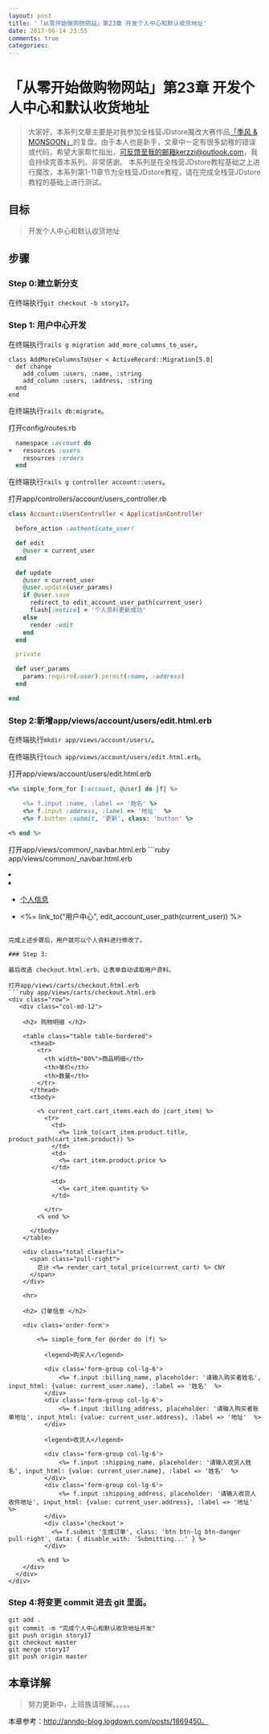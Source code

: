 ```yaml
---
layout: post
title: '「从零开始做购物网站」第23章 开发个人中心和默认收货地址'
date: 2017-06-14 23:55
comments: true
categories: 
---
```

# 「从零开始做购物网站」第23章 开发个人中心和默认收货地址

> 大家好，本系列文章主要是对我参加全栈营JDstore魔改大赛作品[「季风 & MONSOON」](http://kerzzi.logdown.com/posts/1903205-magic-change-contest-entries-monsoon)的复盘。由于本人也是新手，文章中一定有很多幼稚的错误或代码，希望大家帮忙指出，可反馈至我的邮箱kerzzi@outlook.com，我会持续完善本系列。非常感谢。
> 本系列是在全栈营JDstore教程基础之上进行魔改，本系列第1-11章节为全栈营JDstore教程，请在完成全栈营JDstore教程的基础上进行测试。


## 目标
> 开发个人中心和默认收货地址

## 步骤
### Step 0:建立新分支
在终端执行```git checkout -b story17```。

### Step 1: 用户中心开发

在终端执行```rails g migration add_more_columns_to_user```。
```打开 db/migrate/20170610122123_add_more_columns_to_user.rb
class AddMoreColumnsToUser < ActiveRecord::Migration[5.0]
  def change
    add_column :users, :name, :string
    add_column :users, :address, :string
  end
end
```

在终端执行```rails db:migrate```。

打开config/routes.rb
```ruby config/routes.rb
  namespace :account do
+   resources :users
    resources :orders
  end
```

在终端执行```rails g controller account::users```。


打开app/controllers/account/users_controller.rb
```ruby app/controllers/account/users_controller.rb
class Account::UsersController < ApplicationController

  before_action :authenticate_user!

  def edit
    @user = current_user
  end

  def update
    @user = current_user
    @user.update(user_params)
    if @user.save
      redirect_to edit_account_user_path(current_user)
      flash[:notice] = '个人资料更新成功'
    else
      render :edit
    end
  end

  private

  def user_params
    params.require(:user).permit(:name, :address)
  end

end
```

### Step 2:新增app/views/account/users/edit.html.erb
在终端执行```mkdir app/views/account/users/```。

在终端执行```touch app/views/account/users/edit.html.erb```。

打开app/views/account/users/edit.html.erb
```ruby app/views/account/users/edit.html.erb
<%= simple_form_for [:account, @user] do |f| %>

    <%= f.input :name, :label => '姓名' %>
    <%= f.input :address, :label => '地址'  %>
    <%= f.button :submit, '更新', class: 'button' %>

<% end %>
```


打开app/views/common/_navbar.html.erb
    ```ruby app/views/common/_navbar.html.erb
    <li role="separator" class="divider"></li>
    <li>
   -   <a href="#">个人信息</a>
   +   <%= link_to("用户中心", edit_account_user_path(current_user)) %>
    </li>
```

完成上述步骤后，用户就可以个人资料进行修改了。

### Step 3:

最后改造 checkout.html.erb，让表单自动读取用户资料。

打开app/views/carts/checkout.html.erb
```ruby app/views/carts/checkout.html.erb
<div class="row">
   <div class="col-md-12">

    <h2> 购物明细 </h2>

    <table class="table table-bordered">
      <thead>
        <tr>
          <th width="80%">商品明细</th>
          <th>单价</th>
          <th>数量</th>
        </tr>
      </thead>
      <tbody>

        <% current_cart.cart_items.each do |cart_item| %>
          <tr>
            <td>
              <%= link_to(cart_item.product.title, product_path(cart_item.product)) %>
            </td>
            <td>
              <%= cart_item.product.price %>
            </td>

            <td>
              <%= cart_item.quantity %>
            </td>

          </tr>
        <% end %>

      </tbody>
    </table>

    <div class="total clearfix">
      <span class="pull-right">
        总计 <%= render_cart_total_price(current_cart) %> CNY
      </span>
    </div>

    <hr>

    <h2> 订单信息 </h2>

    <div class='order-form'>

        <%= simple_form_for @order do |f| %>

          <legend>购买人</legend>

          <div class='form-group col-lg-6'>
              <%= f.input :billing_name, placeholder: '请输入购买者姓名', input_html: {value: current_user.name}, :label => '姓名'  %>
          </div>
          <div class='form-group col-lg-6'>
              <%= f.input :billing_address, placeholder: '请输入购买者账单地址', input_html: {value: current_user.address}, :label => '地址'  %>
          </div>

          <legend>收货人</legend>

          <div class='form-group col-lg-6'>
              <%= f.input :shipping_name, placeholder: '请输入收货人姓名', input_html: {value: current_user.name}, :label => '姓名'  %>
          </div>
          <div class='form-group col-lg-6'>
              <%= f.input :shipping_address, placeholder: '请输入收货人收件地址', input_html: {value: current_user.address}, :label => '地址'  %>
          </div>
          <div class='checkout'>
            <%= f.submit '生成订单', class: 'btn btn-lg btn-danger pull-right', data: { disable_with: 'Submitting...' } %>
          </div>

        <% end %>
    </div>
  </div>
</div>

```



### Step 4:将变更 commit 进去 git 里面。

```
git add .
git commit -m "完成个人中心和默认收货地址开发"
git push origin story17
git checkout master
git merge story17
git push origin master
```


## 本章详解
>  努力更新中，上班族请理解。。。。。

本章参考：http://anndo-blog.logdown.com/posts/1869450。


